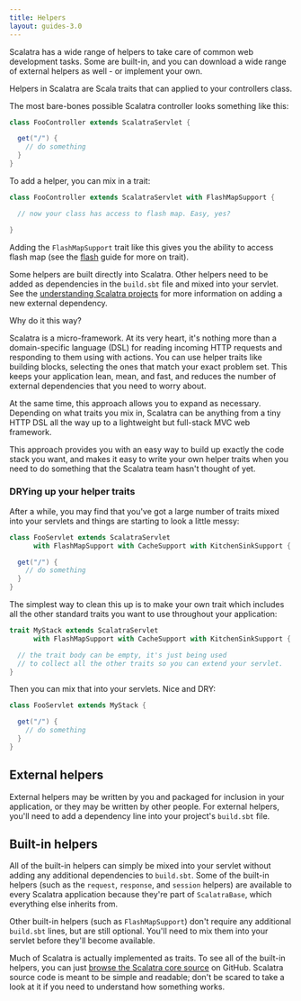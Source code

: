 ```yaml
---
title: Helpers
layout: guides-3.0
---
```


Scalatra has a wide range of helpers to take care of common web development
tasks. Some are built-in, and you can download a wide range of external helpers
as well - or implement your own.

Helpers in Scalatra are Scala traits that can applied to your controllers class.

The most bare-bones possible Scalatra controller looks something like this:

```scala
class FooController extends ScalatraServlet {

  get("/") {
    // do something
  }
}
```

To add a helper, you can mix in a trait:

```scala
class FooController extends ScalatraServlet with FlashMapSupport {

  // now your class has access to flash map. Easy, yes?

}
```

Adding the `FlashMapSupport` trait like this gives you the ability to access flash map
(see the [flash](http/flash.html) guide for more on trait).

Some helpers are built directly into Scalatra. Other helpers need to be added
as dependencies in the `build.sbt` file and mixed into your servlet. See the
[understanding Scalatra projects](../getting-started/understanding-scalatra.html)
for more information on adding a new external dependency.

Why do it this way?

Scalatra is a micro-framework. At its very heart, it's nothing more than a
domain-specific language (DSL) for reading incoming HTTP requests and responding
to them using with actions. You can use helper traits like building blocks,
selecting the ones that match your exact problem set. This keeps your
application lean, mean, and fast, and reduces the number of external dependencies
that you need to worry about.

At the same time, this approach allows you to expand as necessary. Depending
on what traits you mix in, Scalatra can be anything from a tiny HTTP DSL all
the way up to a lightweight but full-stack MVC web framework.

This approach provides you with an easy way to build up exactly the code stack you
want, and makes it easy to write your own helper traits when you need to
do something that the Scalatra team hasn't thought of yet.

### DRYing up your helper traits

After a while, you may find that you've got a large
number of traits mixed into your servlets and things are starting to look a little
messy:

```scala
class FooServlet extends ScalatraServlet
      with FlashMapSupport with CacheSupport with KitchenSinkSupport {

  get("/") {
    // do something
  }
}
```

The simplest way to clean this up is to make your own trait
which includes all the other standard traits you want to use throughout your
application:

```scala
trait MyStack extends ScalatraServlet
      with FlashMapSupport with CacheSupport with KitchenSinkSupport {

  // the trait body can be empty, it's just being used
  // to collect all the other traits so you can extend your servlet.
}
```

Then you can mix that into your servlets. Nice and DRY:

```scala
class FooServlet extends MyStack {

  get("/") {
    // do something
  }
}
```


## External helpers

External helpers may be written by you and packaged for inclusion in your
application, or they may be written by other people. For external helpers,
you'll need to add a dependency line into your project's `build.sbt` file.

## Built-in helpers

All of the built-in helpers can simply be mixed into your servlet without
adding any additional dependencies to `build.sbt`. Some of the built-in helpers
(such as the `request`, `response`, and `session` helpers) are available to every
Scalatra application because they're part of `ScalatraBase`, which everything
else inherits from.

Other built-in helpers (such as `FlashMapSupport`) don't require any additional
`build.sbt` lines, but are still optional. You'll need to mix them into your
servlet before they'll become available.

Much of Scalatra is actually implemented as traits. To see all of the built-in
helpers, you can just [browse the Scalatra core source][scalatracore] on
GitHub. Scalatra source code is meant to be simple and readable; don't be scared
to take a look at it if you need to understand how something works.

[scalatracore]: https://github.com/scalatra/scalatra/tree/develop/core/src/main/scala/org/scalatra
